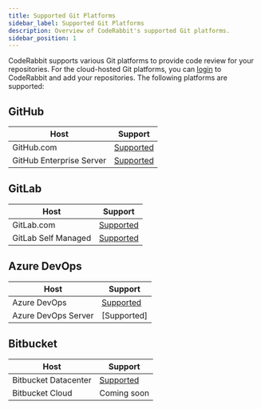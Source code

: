```yaml
---
title: Supported Git Platforms
sidebar_label: Supported Git Platforms
description: Overview of CodeRabbit's supported Git platforms.
sidebar_position: 1
---
```


CodeRabbit supports various Git platforms to provide code review for your repositories. For the cloud-hosted Git platforms, you can [login][login] to CodeRabbit and add your repositories. The following platforms are supported:

## GitHub

| Host                     | Support                                  |
| ------------------------ | ---------------------------------------- |
| GitHub.com               | [Supported][login]                       |
| GitHub Enterprise Server | [Supported](github-enterprise-server.md) |

## GitLab

| Host                | Support                            |
| ------------------- | ---------------------------------- |
| GitLab.com          | [Supported](gitlab-com.md)         |
| GitLab Self Managed | [Supported](self-hosted-gitlab.md) |

## Azure DevOps

| Host                | Support                      |
| ------------------- | ---------------------------- |
| Azure DevOps        | [Supported](azure-devops.md) |
| Azure DevOps Server | [Supported]                  |

## Bitbucket

| Host                 | Support                                  |
| -------------------- | ---------------------------------------- |
| Bitbucket Datacenter | [Supported](../self-hosted/bitbucket.md) |
| Bitbucket Cloud      | Coming soon                              |

[login]: https://app.coderabbit.ai/login
